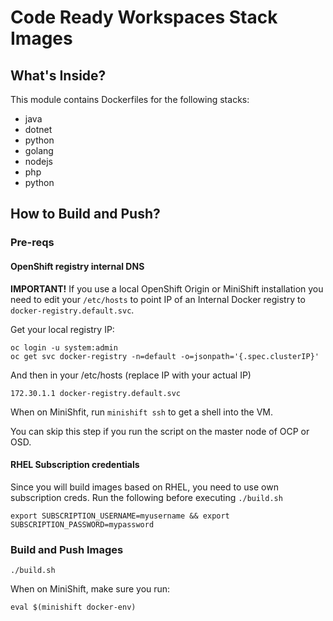 # Code Ready Workspaces Stack Images

## What's Inside?

This module contains Dockerfiles for the following stacks:

* java
* dotnet
* python
* golang
* nodejs
* php
* python

## How to Build and Push?

### Pre-reqs

#### OpenShift registry internal DNS

**IMPORTANT!** If you use a local OpenShift Origin or MiniShift installation you need to edit your `/etc/hosts`
to point IP of an Internal Docker registry to `docker-registry.default.svc`.

Get your local registry IP:

```
oc login -u system:admin
oc get svc docker-registry -n=default -o=jsonpath='{.spec.clusterIP}'
```

And then in your /etc/hosts (replace IP with your actual IP)

```
172.30.1.1 docker-registry.default.svc
```

When on MiniShfit, run `minishift ssh` to get a shell into the VM.

You can skip this step if you run the script on the master node of OCP or OSD.

#### RHEL Subscription credentials

Since you will build images based on RHEL, you need to use own subscription creds. Run the following before executing `./build.sh`

```
export SUBSCRIPTION_USERNAME=myusername && export SUBSCRIPTION_PASSWORD=mypassword
```

### Build and Push Images

`./build.sh`

When on MiniShift, make sure you run:

```
eval $(minishift docker-env)
```

